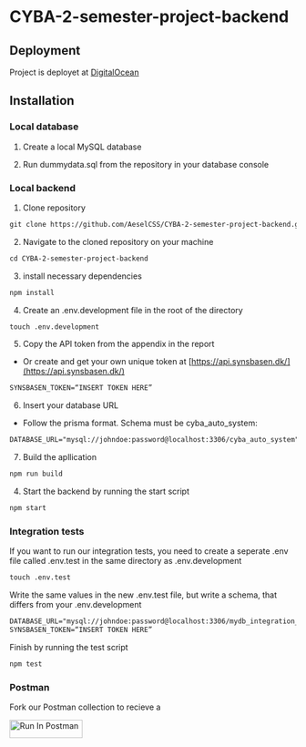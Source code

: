 # CYBA-2-semester-project-backend

## Deployment

Project is deployet at [DigitalOcean](https://stingray-app-izet6.ondigitalocean.app/)

## Installation

### Local database

1. Create a local MySQL database

2. Run dummydata.sql from the repository in your database console

### Local backend

1. Clone repository

```markdown
git clone https://github.com/AeselCSS/CYBA-2-semester-project-backend.git
```

2. Navigate to the cloned repository on your machine

```markdown
cd CYBA-2-semester-project-backend
```

3. install necessary dependencies

```markdown
npm install
```

4. Create an .env.development file in the root of the directory

```markdown
touch .env.development
```

5. Copy the API token from the appendix in the report

* Or create and get your own unique token at [https://api.synsbasen.dk/](https://api.synsbasen.dk/)

```markdown
SYNSBASEN_TOKEN=“INSERT TOKEN HERE”
```

6. Insert your database URL

* Follow the prisma format. Schema must be cyba_auto_system:

```markdown
DATABASE_URL="mysql://johndoe:password@localhost:3306/cyba_auto_system"
```

7. Build the apllication

```markdown
npm run build
```

4. Start the backend by running the start script

```markdown
npm start
```

### Integration tests

If you want to run our integration tests, you need to create a seperate .env file called .env.test in the same directory as .env.development

```markdown
touch .env.test
```

Write the same values in the new .env.test file, but write a schema, that differs from your .env.development

```markdown
DATABASE_URL="mysql://johndoe:password@localhost:3306/mydb_integration_test"
SYNSBASEN_TOKEN=“INSERT TOKEN HERE”
```

Finish by running the test script

```markdown
npm test
```


### Postman

Fork our Postman collection to recieve a

[<img src="https://run.pstmn.io/button.svg" alt="Run In Postman" style="width: 128px; height: 32px;">](https://app.getpostman.com/run-collection/29408900-a9691f0f-f14b-4d67-9ee6-043127c59b64?action=collection%2Ffork&source=rip_markdown&collection-url=entityId%3D29408900-a9691f0f-f14b-4d67-9ee6-043127c59b64%26entityType%3Dcollection%26workspaceId%3D2d50fdb0-768d-4aa4-a40e-39a987c609bb)
